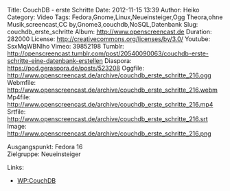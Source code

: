 Title: CouchDB - erste Schritte
Date: 2012-11-15 13:39
Author: Heiko
Category: Video
Tags: Fedora,Gnome,Linux,Neueinsteiger,Ogg Theora,ohne Musik,screencast,CC by,Gnome3,couchdb,NoSQL,Datenbank
Slug: couchdb_erste_schritte
Album: http://www.openscreencast.de
Duration: 282000
License: http://creativecommons.org/licenses/by/3.0/
Youtube: SsxMqWBNlho
Vimeo: 39852198
Tumblr: http://openscreencast.tumblr.com/post/20540090063/couchdb-erste-schritte-eine-datenbank-erstellen
Diaspora: https://pod.geraspora.de/posts/523208
Oggfile: http://www.openscreencast.de/archive/couchdb_erste_schritte_216.ogg
Webmfile: http://www.openscreencast.de/archive/couchdb_erste_schritte_216.webm
Mp4file: http://www.openscreencast.de/archive/couchdb_erste_schritte_216.mp4
Srtfile: http://www.openscreencast.de/archive/couchdb_erste_schritte_216.srt
Image: http://www.openscreencast.de/archive/couchdb_erste_schritte_216.png

Ausgangspunkt: Fedora 16  
Zielgruppe: Neueinsteiger  

Links:

  * [WP:CouchDB](https://de.wikipedia.org/wiki/CouchDB "Link zu WP:couchdb" )

